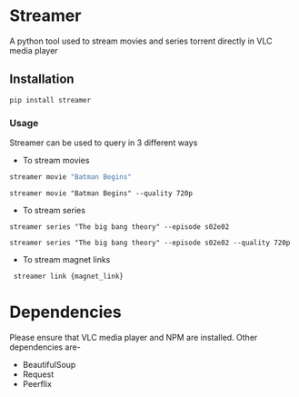 # Streamer

A python tool used to stream movies and series torrent directly in VLC media player

## Installation

```
pip install streamer
```

### Usage
Streamer can be used to query in 3 different ways
- To stream movies

```python
streamer movie "Batman Begins"
```
```
streamer movie "Batman Begins" --quality 720p
```
- To stream series 

```
streamer series "The big bang theory" --episode s02e02
```
```
streamer series "The big bang theory" --episode s02e02 --quality 720p
```

- To stream magnet links

```
 streamer link {magnet_link}
```

# Dependencies

Please ensure that VLC media player and NPM are installed.
Other dependencies are-
- BeautifulSoup
- Request
- Peerflix

